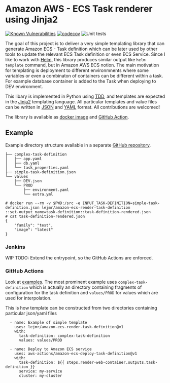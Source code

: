 # Amazon AWS - ECS Task renderer using Jinja2

[![Known Vulnerabilities](https://snyk.io/test/github/lejmr/amazon-ecs-render-task-definition/badge.svg?targetFile=requirements.txt)](https://snyk.io/test/github/lejmr/amazon-ecs-render-task-definition?targetFile=requirements.txt)
[![codecov](https://codecov.io/gh/lejmr/amazon-ecs-render-task-definition/branch/main/graph/badge.svg?token=OQ8J2Z71MM)](https://codecov.io/gh/lejmr/amazon-ecs-render-task-definition)
![Unit tests](https://github.com/lejmr/amazon-ecs-render-task-definition/workflows/Unit%20tests/badge.svg)

The goal of this project is to deliver a very simple templating library that can generate Amazon ECS - Task definition which can be later used by other tools to update the relevant ECS Task definition or even ECS Service. Since I like to work with [Helm](https://helm.sh/), this library produces similar output like `helm template` command, but in Amazon AWS ECS notion. The main motivation for templating is deployment to different environmnents where some variables or even a combinaton of containers can be different within a task. For example database container is added to the Task when deploying to DEV environment. 

This libary is implemented in Python using [TDD](https://www.agilealliance.org/glossary/tdd/), and templates are expected in the [Jinja2](https://jinja.palletsprojects.com/) templating language. All particular templates and value files can be written in [JSON](https://www.json.org/json-en.html) and [YAML](https://yaml.org/) format. All contributions are welcomed!

The library is available as [docker image](https://hub.docker.com/r/lejmr/amazon-ecs-render-task-definition) and [GitHub Action](https://github.com/marketplace/actions/amazon-ecs-task-definition-jinja2-based-renderer).


## Example

Example directory structure available in a separate [GitHub repository](https://github.com/lejmr/test-ecs-render.git).

```
├── complex-task-definition
│   ├── app.yaml
│   ├── db.yaml
│   └── task_properties.yaml
├── simple-task-definition.json
└── values
    ├── DEV.json
    └── PROD
        ├── environment.yaml
        └── extra.yml
```

```
# docker run --rm -v $PWD:/src -e INPUT_TASK-DEFINITION=simple-task-definition.json lejmr/amazon-ecs-render-task-definition
::set-output name=task-definition::task-definition-rendered.json
# cat task-definition-rendered.json
{
    "family": "test",
    "image": "latest"
}

```


### Jenkins

WIP
TODO:  Extend the entrypoint, so the GitHub Actions are enforced.

### GitHub Actions
Look at [examples](https://github.com/lejmr/test-ecs-render/). The most prominent example uses `complex-task-definition` which is actually an directory containing fragments of configuration for the task definition and `values/PROD` for values which are used for interpolation.

This is how template can be constructed from two directories containing particular json/yaml files
```
  - name: Example of simple template
    uses: lejmr/amazon-ecs-render-task-definition@v1
    with:
      task-definition: complex-task-definition
      values: values/PROD

  - name: Deploy to Amazon ECS service
    uses: aws-actions/amazon-ecs-deploy-task-definition@v1
    with:
      task-definition: ${{ steps.render-web-container.outputs.task-definition }}
      service: my-service
      cluster: my-cluster
```



